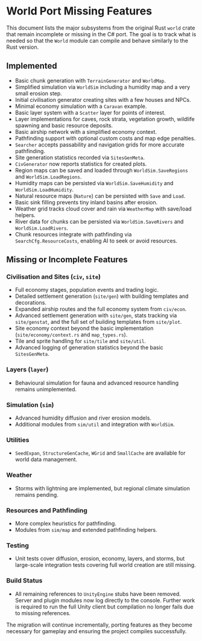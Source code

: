 # World Port Missing Features

This document lists the major subsystems from the original Rust `world` crate that remain incomplete or missing in the C# port. The goal is to track what is needed so that the `World` module can compile and behave similarly to the Rust version.

## Implemented
- Basic chunk generation with `TerrainGenerator` and `WorldMap`.
- Simplified simulation via `WorldSim` including a humidity map and a very small erosion step.
- Initial civilisation generator creating sites with a few houses and NPCs.
- Minimal economy simulation with a `Caravan` example.
- Basic layer system with a `Scatter` layer for points of interest.
- Layer implementations for caves, rock strata, vegetation growth,
  wildlife spawning and basic resource deposits.
- Basic airship network with a simplified economy context.
- Pathfinding support with optional custom costs and map edge penalties.
- `Searcher` accepts passability and navigation grids for more accurate
  pathfinding.
- Site generation statistics recorded via `SitesGenMeta`.
- `CivGenerator` now reports statistics for created plots.
- Region maps can be saved and loaded through `WorldSim.SaveRegions` and
  `WorldSim.LoadRegions`.
- Humidity maps can be persisted via `WorldSim.SaveHumidity` and
  `WorldSim.LoadHumidity`.
- Natural resource maps (`Nature`) can be persisted with `Save` and `Load`.
- Basic sink filling prevents tiny inland basins after erosion.
- Weather grid tracks cloud cover and rain via `WeatherMap` with save/load helpers.
- River data for chunks can be persisted via `WorldSim.SaveRivers` and `WorldSim.LoadRivers`.
- Chunk resources integrate with pathfinding via `SearchCfg.ResourceCosts`, enabling AI to seek or avoid resources.

## Missing or Incomplete Features

### Civilisation and Sites (`civ`, `site`)
- Full economy stages, population events and trading logic.
- Detailed settlement generation (`site/gen`) with building templates and decorations.
- Expanded airship routes and the full economy system from `civ/econ`.
- Advanced settlement generation with `site/gen`, stats tracking via `site/genstat`,
  and the full set of building templates from `site/plot`.
- Site economy context beyond the basic implementation (`site/economy/context.rs` and `map_types.rs`).
- Tile and sprite handling for `site/tile` and `site/util`.
- Advanced logging of generation statistics beyond the basic `SitesGenMeta`.

### Layers (`layer`)
- Behavioural simulation for fauna and advanced resource handling remains
  unimplemented.

### Simulation (`sim`)
- Advanced humidity diffusion and river erosion models.
- Additional modules from `sim/util` and integration with `WorldSim`.

### Utilities
- `SeedExpan`, `StructureGenCache`, `WGrid` and `SmallCache` are available for world data management.

### Weather
- Storms with lightning are implemented, but regional climate simulation remains pending.

### Resources and Pathfinding
- More complex heuristics for pathfinding.
- Modules from `sim/map` and extended pathfinding helpers.

### Testing
- Unit tests cover diffusion, erosion, economy, layers, and storms, but large-scale integration tests covering full world creation are still missing.

### Build Status
- All remaining references to `UnityEngine` stubs have been removed. Server and plugin modules now log directly to the console. Further work is required to run the full Unity client but compilation no longer fails due to missing references.

The migration will continue incrementally, porting features as they become necessary for gameplay and ensuring the project compiles successfully.
